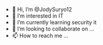 - 👋 Hi, I’m @JodySuryo12
- 👀 I’m interested in IT
- 🌱 I’m currently learning security it
- 💞️ I’m looking to collaborate on ...
- 📫 How to reach me ...

<!---
JodySuryo12/JodySuryo12 is a ✨ special ✨ repository because its `README.md` (this file) appears on your GitHub profile.
You can click the Preview link to take a look at your changes.
--->
